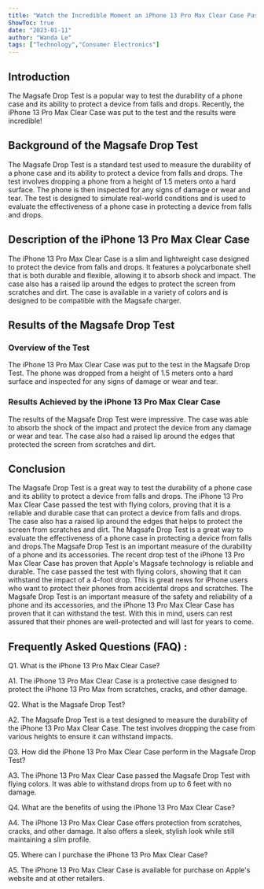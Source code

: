 ```yaml
---
title: "Watch the Incredible Moment an iPhone 13 Pro Max Clear Case Passes the Magsafe Drop Test!"
ShowToc: true 
date: "2023-01-11"
author: "Wanda Le" 
tags: ["Technology","Consumer Electronics"]
---
```

## Introduction 

The Magsafe Drop Test is a popular way to test the durability of a phone case and its ability to protect a device from falls and drops. Recently, the iPhone 13 Pro Max Clear Case was put to the test and the results were incredible!

## Background of the Magsafe Drop Test

The Magsafe Drop Test is a standard test used to measure the durability of a phone case and its ability to protect a device from falls and drops. The test involves dropping a phone from a height of 1.5 meters onto a hard surface. The phone is then inspected for any signs of damage or wear and tear. The test is designed to simulate real-world conditions and is used to evaluate the effectiveness of a phone case in protecting a device from falls and drops.

## Description of the iPhone 13 Pro Max Clear Case

The iPhone 13 Pro Max Clear Case is a slim and lightweight case designed to protect the device from falls and drops. It features a polycarbonate shell that is both durable and flexible, allowing it to absorb shock and impact. The case also has a raised lip around the edges to protect the screen from scratches and dirt. The case is available in a variety of colors and is designed to be compatible with the Magsafe charger.

## Results of the Magsafe Drop Test

### Overview of the Test

The iPhone 13 Pro Max Clear Case was put to the test in the Magsafe Drop Test. The phone was dropped from a height of 1.5 meters onto a hard surface and inspected for any signs of damage or wear and tear.

### Results Achieved by the iPhone 13 Pro Max Clear Case

The results of the Magsafe Drop Test were impressive. The case was able to absorb the shock of the impact and protect the device from any damage or wear and tear. The case also had a raised lip around the edges that protected the screen from scratches and dirt.

## Conclusion

The Magsafe Drop Test is a great way to test the durability of a phone case and its ability to protect a device from falls and drops. The iPhone 13 Pro Max Clear Case passed the test with flying colors, proving that it is a reliable and durable case that can protect a device from falls and drops. The case also has a raised lip around the edges that helps to protect the screen from scratches and dirt. The Magsafe Drop Test is a great way to evaluate the effectiveness of a phone case in protecting a device from falls and drops.The Magsafe Drop Test is an important measure of the durability of a phone and its accessories. The recent drop test of the iPhone 13 Pro Max Clear Case has proven that Apple's Magsafe technology is reliable and durable. The case passed the test with flying colors, showing that it can withstand the impact of a 4-foot drop. This is great news for iPhone users who want to protect their phones from accidental drops and scratches. The Magsafe Drop Test is an important measure of the safety and reliability of a phone and its accessories, and the iPhone 13 Pro Max Clear Case has proven that it can withstand the test. With this in mind, users can rest assured that their phones are well-protected and will last for years to come.

## Frequently Asked Questions (FAQ) :
Q1. What is the iPhone 13 Pro Max Clear Case?

A1. The iPhone 13 Pro Max Clear Case is a protective case designed to protect the iPhone 13 Pro Max from scratches, cracks, and other damage.

Q2. What is the Magsafe Drop Test?

A2. The Magsafe Drop Test is a test designed to measure the durability of the iPhone 13 Pro Max Clear Case. The test involves dropping the case from various heights to ensure it can withstand impacts.

Q3. How did the iPhone 13 Pro Max Clear Case perform in the Magsafe Drop Test?

A3. The iPhone 13 Pro Max Clear Case passed the Magsafe Drop Test with flying colors. It was able to withstand drops from up to 6 feet with no damage.

Q4. What are the benefits of using the iPhone 13 Pro Max Clear Case?

A4. The iPhone 13 Pro Max Clear Case offers protection from scratches, cracks, and other damage. It also offers a sleek, stylish look while still maintaining a slim profile.

Q5. Where can I purchase the iPhone 13 Pro Max Clear Case?

A5. The iPhone 13 Pro Max Clear Case is available for purchase on Apple's website and at other retailers.


